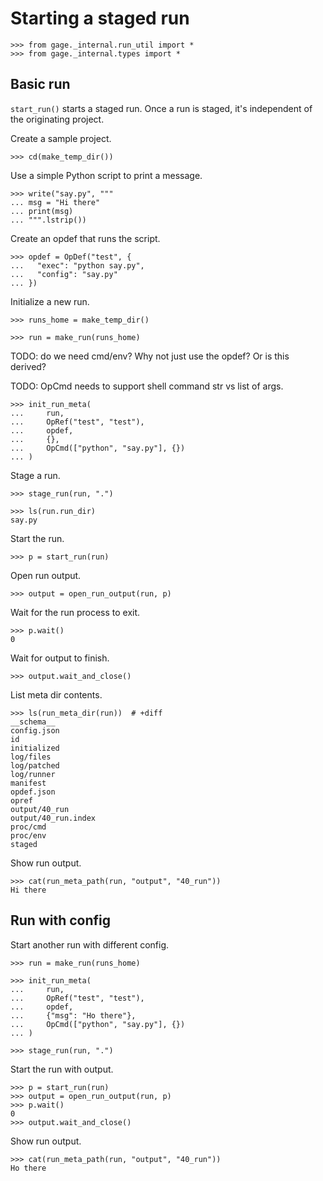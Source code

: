 # Starting a staged run

    >>> from gage._internal.run_util import *
    >>> from gage._internal.types import *

## Basic run

`start_run()` starts a staged run. Once a run is staged, it's
independent of the originating project.

Create a sample project.

    >>> cd(make_temp_dir())

Use a simple Python script to print a message.

    >>> write("say.py", """
    ... msg = "Hi there"
    ... print(msg)
    ... """.lstrip())

Create an opdef that runs the script.

    >>> opdef = OpDef("test", {
    ...   "exec": "python say.py",
    ...   "config": "say.py"
    ... })

Initialize a new run.

    >>> runs_home = make_temp_dir()

    >>> run = make_run(runs_home)

TODO: do we need cmd/env? Why not just use the opdef? Or is this derived?

TODO: OpCmd needs to support shell command str vs list of args.

    >>> init_run_meta(
    ...     run,
    ...     OpRef("test", "test"),
    ...     opdef,
    ...     {},
    ...     OpCmd(["python", "say.py"], {})
    ... )

Stage a run.

    >>> stage_run(run, ".")

    >>> ls(run.run_dir)
    say.py

Start the run.

    >>> p = start_run(run)

Open run output.

    >>> output = open_run_output(run, p)

Wait for the run process to exit.

    >>> p.wait()
    0

Wait for output to finish.

    >>> output.wait_and_close()

List meta dir contents.

    >>> ls(run_meta_dir(run))  # +diff
    __schema__
    config.json
    id
    initialized
    log/files
    log/patched
    log/runner
    manifest
    opdef.json
    opref
    output/40_run
    output/40_run.index
    proc/cmd
    proc/env
    staged

Show run output.

    >>> cat(run_meta_path(run, "output", "40_run"))
    Hi there

## Run with config

Start another run with different config.

    >>> run = make_run(runs_home)

    >>> init_run_meta(
    ...     run,
    ...     OpRef("test", "test"),
    ...     opdef,
    ...     {"msg": "Ho there"},
    ...     OpCmd(["python", "say.py"], {})
    ... )

    >>> stage_run(run, ".")

Start the run with output.

    >>> p = start_run(run)
    >>> output = open_run_output(run, p)
    >>> p.wait()
    0
    >>> output.wait_and_close()

Show run output.

    >>> cat(run_meta_path(run, "output", "40_run"))
    Ho there
